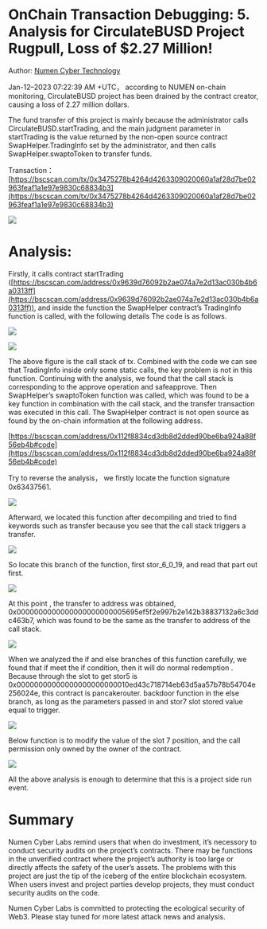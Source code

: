 # OnChain Transaction Debugging: 5. Analysis for CirculateBUSD Project Rugpull, Loss of $2.27 Million!

Author: [Numen Cyber Technology](https://twitter.com/numencyber)

Jan-12–2023 07:22:39 AM +UTC， according to NUMEN on-chain monitoring, CirculateBUSD project has been drained by the contract creator, causing a loss of 2.27 million dollars.

The fund transfer of this project is mainly because the administrator calls CirculateBUSD.startTrading, and the main judgment parameter in startTrading is the value returned by the non-open source contract SwapHelper.TradingInfo set by the administrator, and then calls SwapHelper.swaptoToken to transfer funds.

Transaction：[https://bscscan.com/tx/0x3475278b4264d4263309020060a1af28d7be02963feaf1a1e97e9830c68834b3](https://bscscan.com/tx/0x3475278b4264d4263309020060a1af28d7be02963feaf1a1e97e9830c68834b3)

![](https://miro.medium.com/max/1400/1*fLhvqu5spyN0EIycnFNqiw.png)

**Analysis:**
=============

Firstly, it calls contract startTrading ([https://bscscan.com/address/0x9639d76092b2ae074a7e2d13ac030b4b6a0313ff](https://bscscan.com/address/0x9639d76092b2ae074a7e2d13ac030b4b6a0313ff)), and inside the function the SwapHelper contract’s TradingInfo function is called, with the following details The code is as follows.

![](https://miro.medium.com/max/1400/1*2LithcaYFRGcqls5IY_83g.png)

![](https://miro.medium.com/max/1400/1*XbJHPldO3T-9frrr0SQrHA.png)

The above figure is the call stack of tx. Combined with the code we can see that TradingInfo inside only some static calls, the key problem is not in this function. Continuing with the analysis, we found that the call stack is corresponding to the approve operation and safeapprove. Then SwapHelper’s swaptoToken function was called, which was found to be a key function in combination with the call stack, and the transfer transaction was executed in this call. The SwapHelper contract is not open source as found by the on-chain information at the following address.

[https://bscscan.com/address/0x112f8834cd3db8d2dded90be6ba924a88f56eb4b#code](https://bscscan.com/address/0x112f8834cd3db8d2dded90be6ba924a88f56eb4b#code)

Try to reverse the analysis， we firstly locate the function signature 0x63437561.

![](https://miro.medium.com/max/1400/1*i7kEvPo_8gYbNs9UGlo-KA.png)

Afterward, we located this function after decompiling and tried to find keywords such as transfer because you see that the call stack triggers a transfer.

![](https://miro.medium.com/max/1400/1*n8BEIqfn0tZ6plky2MFd7w.png)

So locate this branch of the function, first stor\_6\_0\_19, and read that part out first.

![](https://miro.medium.com/max/1400/1*ZGTqmc1sIz2_onKUT6-56Q.png)

At this point , the transfer to address was obtained, 0x0000000000000000000000005695ef5f2e997b2e142b38837132a6c3ddc463b7, which was found to be the same as the transfer to address of the call stack.

![](https://miro.medium.com/max/1400/1*v37FEiN6L-0Nwn5OtbDgxQ.png)

When we analyzed the if and else branches of this function carefully, we found that if meet the if condition, then it will do normal redemption . Because through the slot to get stor5 is 0x00000000000000000000000010ed43c718714eb63d5aa57b78b54704e256024e, this contract is pancakerouter. backdoor function in the else branch, as long as the parameters passed in and stor7 slot stored value equal to trigger.

![](https://miro.medium.com/max/1400/1*xlYEmp6nsdLA85FUmANxfw.png)

Below function is to modify the value of the slot 7 position, and the call permission only owned by the owner of the contract.

![](https://miro.medium.com/max/1400/1*lHLaCA9HM1HtmL3pXYxltw.png)

All the above analysis is enough to determine that this is a project side run event.

Summary
=======

Numen Cyber Labs remind users that when do investment, it’s necessory to conduct security audits on the project’s contracts. There may be functions in the unverified contract where the project’s authority is too large or directly affects the safety of the user’s assets. The problems with this project are just the tip of the iceberg of the entire blockchain ecosystem. When users invest and project parties develop projects, they must conduct security audits on the code.

Numen Cyber Labs is committed to protecting the ecological security of Web3. Please stay tuned for more latest attack news and analysis.
